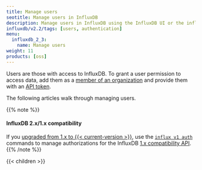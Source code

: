 ```yaml
---
title: Manage users
seotitle: Manage users in InfluxDB
description: Manage users in InfluxDB using the InfluxDB UI or the influx CLI.
influxdb/v2.2/tags: [users, authentication]
menu:
  influxdb_2_3:
    name: Manage users
weight: 11
products: [oss]
---
```


Users are those with access to InfluxDB.
To grant a user permission to access data, add them as a [member of an organization](/influxdb/v2.2/organizations/members/)
and provide them with an [API token](/influxdb/v2.2/security/tokens/).

The following articles walk through managing users.

{{% note %}}
#### InfluxDB 2.x/1.x compatibility
If you [upgraded from 1.x to {{< current-version >}}](/influxdb/v2.2/upgrade/v1-to-v2/),
use the [`influx v1 auth`](/influxdb/v2.2/reference/cli/influx/v1/auth/) commands
to manage authorizations for the InfluxDB [1.x compatibility API](/influxdb/v2.2/reference/api/influxdb-1x/).
{{% /note %}}

{{< children >}}
